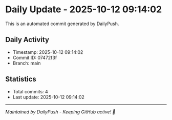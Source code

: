 # Daily Update - 2025-10-12 09:14:02

This is an automated commit generated by DailyPush.

## Daily Activity
- Timestamp: 2025-10-12 09:14:02
- Commit ID: 07472f3f
- Branch: main

## Statistics
- Total commits: 4
- Last update: 2025-10-12 09:14:02

---
*Maintained by DailyPush - Keeping GitHub active! 🚀*
